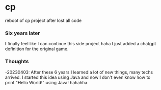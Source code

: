 # cp
reboot of cp project after lost all code


### Six years later

I finally feel like I can continue this side project haha
I just added a chatgpt definition for the original game.


### Thoughts

-20230403: After these 6 years I learned a lot of new things, many techs arrived. I started this idea using Java and now I don't even know how to print "Hello World!" using Java! hahahha


